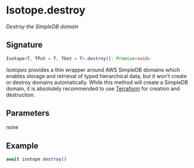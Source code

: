 # Isotope.destroy

*Destroy the SimpleDB domain*

## Signature

``` ts
Isotope<T, TPut = T, TGet = T>.destroy(): Promise<void>
```

*Isotopes* provides a thin wrapper around AWS SimpleDB domains which enables
storage and retrieval of typed hierarchical data, but it won't create or destroy
domains automatically. While this method will create a SimpleDB domain, it is
absolutely recommended to use [Terraform][1] for creation and destruction.

  [1]: https://terraform.io

## Parameters

none

## Example

``` ts
await isotope.destroy()
```
